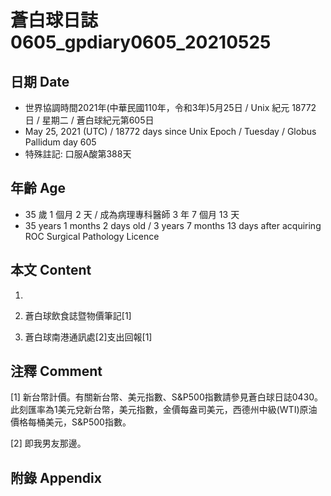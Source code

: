 [_metadata_:encoding]: - "utf-8"
[_metadata_:language]: - "zh-Hant-TW"
[_metadata_:fileformat]: - "markdown"
[_metadata_:MIME_type]: - "text/plain"
[_metadata_:markdown_version]: - "commonmark version 0.29"
[_metadata_:markdown_spec]: - "https://spec.commonmark.org/0.29/"

# 蒼白球日誌0605_gpdiary0605_20210525 #

## 日期 Date ##

* 世界協調時間2021年(中華民國110年，令和3年)5月25日 / Unix 紀元 18772 日 / 星期二 / 蒼白球紀元第605日
* May 25, 2021 (UTC) / 18772 days since Unix Epoch / Tuesday / Globus Pallidum day 605
* 特殊註記: 口服A酸第388天

## 年齡 Age ##

* 35 歲 1 個月 2 天 / 成為病理專科醫師 3 年 7 個月 13 天
* 35 years 1 months 2 days old / 3 years 7 months 13 days after acquiring ROC Surgical Pathology Licence

## 本文 Content ##

1. 

    
2. 蒼白球飲食誌暨物價筆記[1]

    
3. 蒼白球南港通訊處[2]支出回報[1]

    

## 注釋 Comment ##

[1] 新台幣計價。有關新台幣、美元指數、S&P500指數請參見蒼白球日誌0430。此刻匯率為1美元兌新台幣，美元指數，金價每盎司美元，西德州中級(WTI)原油價格每桶美元，S&P500指數。


[2] 即我男友那邊。



## 附錄 Appendix ##

